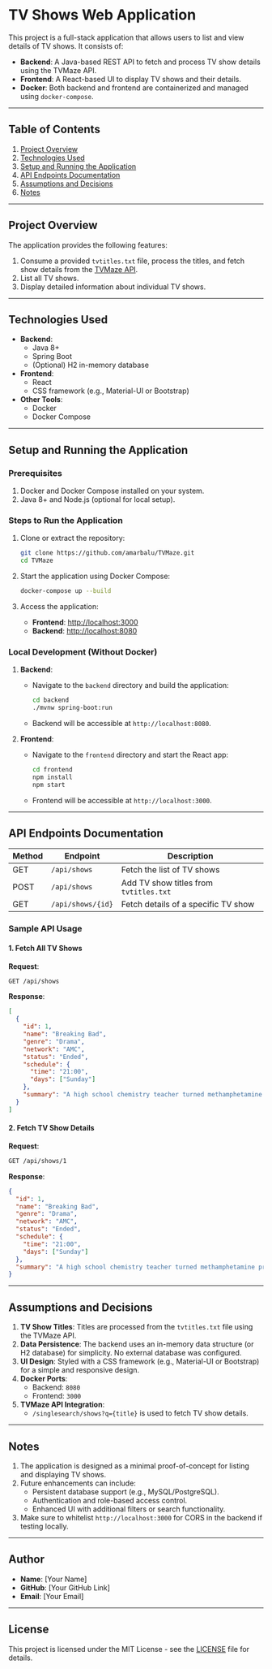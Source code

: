 # TV Shows Web Application

This project is a full-stack application that allows users to list and view details of TV shows. It consists of:

- **Backend**: A Java-based REST API to fetch and process TV show details using the TVMaze API.
- **Frontend**: A React-based UI to display TV shows and their details.
- **Docker**: Both backend and frontend are containerized and managed using `docker-compose`.

---

## Table of Contents

1. [Project Overview](#project-overview)
2. [Technologies Used](#technologies-used)
3. [Setup and Running the Application](#setup-and-running-the-application)
4. [API Endpoints Documentation](#api-endpoints-documentation)
5. [Assumptions and Decisions](#assumptions-and-decisions)
6. [Notes](#notes)

---

## Project Overview

The application provides the following features:

1. Consume a provided `tvtitles.txt` file, process the titles, and fetch show details from the [TVMaze API](http://api.tvmaze.com/).
2. List all TV shows.
3. Display detailed information about individual TV shows.

---

## Technologies Used

- **Backend**:
  - Java 8+
  - Spring Boot
  - (Optional) H2 in-memory database
- **Frontend**:
  - React
  - CSS framework (e.g., Material-UI or Bootstrap)
- **Other Tools**:
  - Docker
  - Docker Compose

---

## Setup and Running the Application

### Prerequisites

1. Docker and Docker Compose installed on your system.
2. Java 8+ and Node.js (optional for local setup).

### Steps to Run the Application

1. Clone or extract the repository:

   ```bash
   git clone https://github.com/amarbalu/TVMaze.git
   cd TVMaze
   ```

2. Start the application using Docker Compose:

   ```bash
   docker-compose up --build
   ```

3. Access the application:
   - **Frontend**: [http://localhost:3000](http://localhost:3000)
   - **Backend**: [http://localhost:8080](http://localhost:8080)

### Local Development (Without Docker)

1. **Backend**:

   - Navigate to the `backend` directory and build the application:
     ```bash
     cd backend
     ./mvnw spring-boot:run
     ```
   - Backend will be accessible at `http://localhost:8080`.

2. **Frontend**:
   - Navigate to the `frontend` directory and start the React app:
     ```bash
     cd frontend
     npm install
     npm start
     ```
   - Frontend will be accessible at `http://localhost:3000`.

---

## API Endpoints Documentation

| Method | Endpoint          | Description                            |
| ------ | ----------------- | -------------------------------------- |
| GET    | `/api/shows`      | Fetch the list of TV shows             |
| POST   | `/api/shows`      | Add TV show titles from `tvtitles.txt` |
| GET    | `/api/shows/{id}` | Fetch details of a specific TV show    |

### Sample API Usage

#### 1. Fetch All TV Shows

**Request**:

```bash
GET /api/shows
```

**Response**:

```json
[
  {
    "id": 1,
    "name": "Breaking Bad",
    "genre": "Drama",
    "network": "AMC",
    "status": "Ended",
    "schedule": {
      "time": "21:00",
      "days": ["Sunday"]
    },
    "summary": "A high school chemistry teacher turned methamphetamine producer."
  }
]
```

#### 2. Fetch TV Show Details

**Request**:

```bash
GET /api/shows/1
```

**Response**:

```json
{
  "id": 1,
  "name": "Breaking Bad",
  "genre": "Drama",
  "network": "AMC",
  "status": "Ended",
  "schedule": {
    "time": "21:00",
    "days": ["Sunday"]
  },
  "summary": "A high school chemistry teacher turned methamphetamine producer."
}
```

---

## Assumptions and Decisions

1. **TV Show Titles**: Titles are processed from the `tvtitles.txt` file using the TVMaze API.
2. **Data Persistence**: The backend uses an in-memory data structure (or H2 database) for simplicity. No external database was configured.
3. **UI Design**: Styled with a CSS framework (e.g., Material-UI or Bootstrap) for a simple and responsive design.
4. **Docker Ports**:
   - Backend: `8080`
   - Frontend: `3000`
5. **TVMaze API Integration**:
   - `/singlesearch/shows?q={title}` is used to fetch TV show details.

---

## Notes

1. The application is designed as a minimal proof-of-concept for listing and displaying TV shows.
2. Future enhancements can include:
   - Persistent database support (e.g., MySQL/PostgreSQL).
   - Authentication and role-based access control.
   - Enhanced UI with additional filters or search functionality.
3. Make sure to whitelist `http://localhost:3000` for CORS in the backend if testing locally.

---

## Author

- **Name**: [Your Name]
- **GitHub**: [Your GitHub Link]
- **Email**: [Your Email]

---

## License

This project is licensed under the MIT License - see the [LICENSE](LICENSE) file for details.
